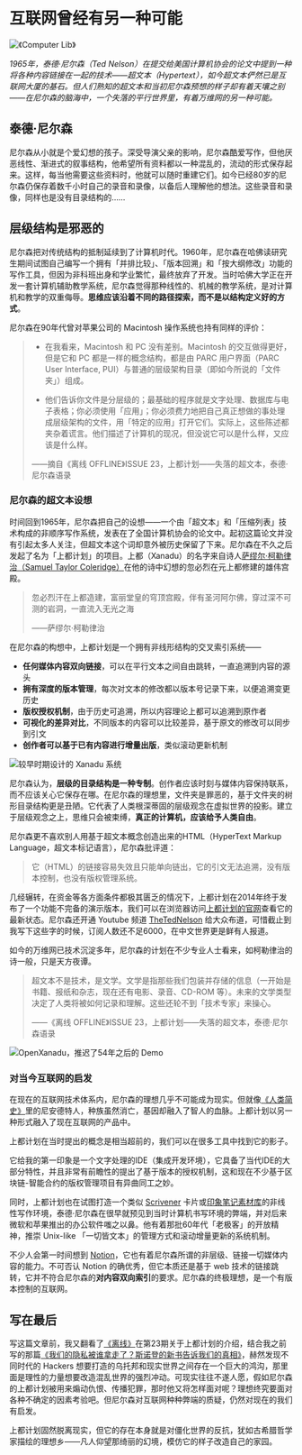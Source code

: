 # 互联网曾经有另一种可能


![《Computer Lib》](https://tva1.sinaimg.cn/large/006tNbRwgy1g9xipmwzxxj313s0oaqm6.jpg)



*1965年，泰德·尼尔森（Ted Nelson）在提交给美国计算机协会的论文中提到一种将各种内容链接在一起的技术——超文本（Hypertext），如今超文本俨然已是互联网大厦的基石。但人们熟知的超文本和当初尼尔森预想的样子却有着天壤之别——在尼尔森的脑海中，一个失落的平行世界里，有着万维网的另一种可能。*

## 泰德·尼尔森

尼尔森从小就是个爱幻想的孩子。深受导演父亲的影响，尼尔森酷爱写作，但他厌恶线性、渐进式的叙事结构，他希望所有资料都以一种混乱的，流动的形式保存起来。这样，每当他需要这些资料时，他就可以随时重建它们。如今已经80岁的尼尔森仍保存着数千小时自己的录音和录像，以备后人理解他的想法。这些录音和录像，同样也是没有目录结构的……

## 层级结构是邪恶的

尼尔森把对传统结构的抵制延续到了计算机时代。1960年，尼尔森在哈佛读研究生期间试图自己编写一个拥有「并排比较」、「版本回溯」和「按大纲修改」功能的写作工具，但因为非科班出身和学业繁忙，最终放弃了开发。当时哈佛大学正在开发一套计算机辅助教学系统，尼尔森觉得那种线性的、机械的教学系统，是对计算机和教学的双重侮辱。**思维应该沿着不同的路径探索，而不是以结构定义好的方式**。

尼尔森在90年代曾对苹果公司的 Macintosh 操作系统也持有同样的评价：

> * 在我看来，Macintosh 和 PC 没有差别。Macintosh 的交互做得更好，但是它和 PC 都是一样的概念结构，都是由 PARC 用户界面（PARC User Interface, PUI）与普通的层级架构目录（即如今所说的「文件夹」）组成。
>
> * 他们告诉你文件是分层级的；最基础的程序就是文字处理、数据库与电子表格；你必须使用「应用」；你必须费力地把自己真正想做的事处理成层级架构的文件，用「特定的应用」打开它们。实际上，这些陈述都夹杂着谎言。他们描述了计算机的现况，但没说它可以是什么样，又应该是什么样。
>
> ——摘自《离线 OFFLINE》ISSUE 23，上都计划——失落的超文本，泰德·尼尔森语录

### 尼尔森的超文本设想

时间回到1965年，尼尔森把自己的设想——一个由「超文本」和「压缩列表」技术构成的非顺序写作系统，发表在了全国计算机协会的论文中。起初这篇论文并没有引起太多人关注，但超文本这个词却意外被历史保留了下来。尼尔森在不久之后发起了名为「上都计划」的项目。上都（Xanadu）的名字来自诗人[萨缪尔·柯勒律治（Samuel Taylor Coleridge）](https://baike.baidu.com/item/%E6%9F%AF%E5%8B%92%E5%BE%8B%E6%B2%BB/7281438?fromtitle=%E6%9F%AF%E5%B0%94%E5%BE%8B%E6%B2%BB&fromid=2108499)在他的诗中幻想的忽必烈在元上都修建的雄伟宫殿。

> 忽必烈汗在上都造建，富丽堂皇的穹顶宫殿，伴有圣河阿尔佛，穿过深不可测的岩洞，一直流入无光之海
>
> ——萨缪尔·柯勒律治

在尼尔森的构想中，上都计划是一个拥有非线形结构的交叉索引系统——

* **任何媒体内容双向链接**，可以在平行文本之间自由跳转，一直追溯到内容的源头
* **拥有深度的版本管理**，每次对文本的修改都以版本号记录下来，以便追溯变更历史
* **版权授权机制**，由于历史可追溯，所以内容理论上都可以追溯到原作者
* **可视化的差异对比**，不同版本的内容可以比较差异，基于原文的修改可以同步到引文
* **创作者可以基于已有内容进行增量出版**，类似滚动更新机制

![较早时期设计的 Xanadu 系统](https://tva1.sinaimg.cn/large/006tNbRwgy1ga0umu3r7uj30zk0ixb1i.jpg)

尼尔森认为，**层级的目录结构是一种专制**。创作者应该时刻与媒体内容保持联系，而不应该关心它保存在哪。在尼尔森的理想里，文件夹是罪恶的，基于文件夹的树形目录结构更是丑陋。它代表了人类根深蒂固的层级观念在虚拟世界的投影。建立于层级观念之上，思维只会被束缚，**真正的计算机，应该给予人类自由**。

尼尔森更不喜欢别人用基于超文本概念创造出来的HTML（HyperText Markup Language，超文本标记语言），尼尔森批评道：

> 它（HTML）的链接容易失效且只能单向链出，它的引文无法追溯，没有版本控制，也没有版权管理系统。

几经辗转，在资金等各方面条件都极其匮乏的情况下，上都计划在2014年终于发布了一个功能不完备的演示版本，我们可以在浏览器访问[上都计划的官网](http://xanadu.com/)查看它的最新状态。尼尔森还开通 Youtube 频道 [TheTedNelson](https://www.youtube.com/channel/UCr_DXJ7ZUAJO_d8CnHYTDMQ) 给大众布道，可惜截止到我写下这些字的时候，订阅人数还不足6000，在中文世界更是鲜有人报道。

如今的万维网已技术沉淀多年，尼尔森的计划在不少专业人士看来，如柯勒律治的诗一般，只是天方夜谭。

> 超文本不是技术，是文学。文学是指那些我们包装并存储的信息（一开始是书籍、报纸和杂志，现在还有电影、录音、CD-ROM 等）。未来的文学类型决定了人类将被如何记录和理解。这些还轮不到「技术专家」来操心。
>
> ——《离线 OFFLINE》ISSUE 23，上都计划——失落的超文本，泰德·尼尔森语录

![OpenXanadu，推迟了54年之后的 Demo](https://tva1.sinaimg.cn/large/006tNbRwgy1g9xj9jfbq1j30zk0hsdl8.jpg)

### 对当今互联网的启发

在现在的互联网技术体系内，尼尔森的理想几乎不可能成为现实。但就像[《人类简史》](https://book.douban.com/subject/25985021/)里的尼安德特人，种族虽然消亡，基因却融入了智人的血脉。上都计划以另一种形式融入了现在互联网的产品中。

上都计划在当时提出的概念是相当超前的，我们可以在很多工具中找到它的影子。

它给我的第一印象是一个文字处理的IDE（集成开发环境），它具备了当代IDE的大部分特性，并且非常有前瞻性的提出了基于版本的授权机制，这和现在不少基于区块链-智能合约的版权管理项目有异曲同工之妙。

同时，上都计划也在试图打造一个类似 [Scrivener](https://www.literatureandlatte.com/scrivener/overview) 卡片或[印象笔记素材库](https://www.yinxiang.com/blog/blog/2019/07/18/%E5%85%A8%E6%96%B0%E3%80%8C%E7%B4%A0%E6%9D%90%E5%BA%93%E3%80%8D%E5%8A%9F%E8%83%BD%E4%B8%8A%E7%BA%BFios%E5%8F%8Amac%E7%AB%AF/)的非线性写作环境，泰德·尼尔森在很早就预见到当时计算机书写环境的弊端，并对后来微软和苹果推出的办公软件嗤之以鼻。他有着那批60年代「老极客」的开放精神，推崇 Unix-like 「一切皆文本」的管理方式和滚动增量更新的系统机制。

不少人会第一时间想到 [Notion](https://www.notion.so/desktop)，它也有着尼尔森所谓的非层级、链接一切媒体内容的能力。不可否认 Notion 的确优秀，但它本质还是基于 web 技术的链接跳转，它并不符合尼尔森的**对内容双向索引**的要求。尼尔森的终极理想，是一个有版本控制的互联网。

## 写在最后

写这篇文章前，我又翻看了[《离线》](https://www.weibo.com/theoffline?is_all=1)在第23期关于上都计划的介绍，结合我之前写的那篇[《我们的隐私被谁拿走了？斯诺登的新书告诉我们的真相》](https://sspai.com/post/57735)，赫然发现不同时代的 Hackers 想要打造的乌托邦和现实世界之间存在一个巨大的鸿沟，那里面是理性的力量想要改造混乱世界的强烈冲动。可现实往往不遂人愿，假如尼尔森的上都计划被用来煽动仇恨、传播犯罪，那时他又将怎样面对呢？理想终究要面对各种不确定的因素考验吧。但尼尔森对互联网种种弊端的质疑，仍然对现在的我们有启发。

上都计划固然脱离现实，但它的存在本身就是对僵化世界的反抗，犹如古希腊哲学家描绘的理想乡——凡人仰望那绮丽的幻境，模仿它的样子改造自己的家园。
